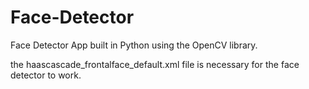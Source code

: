 # Face-Detector

Face Detector App built in Python using the OpenCV library.

the haascascade_frontalface_default.xml file is necessary for the face detector to work.

